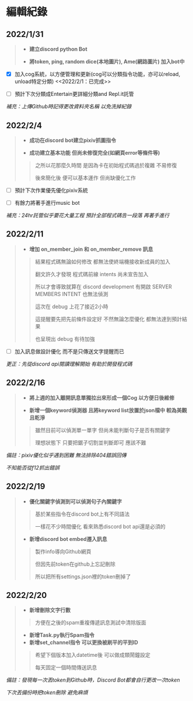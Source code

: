 # 編輯紀錄


## 2022/1/31

>* **建立discord python Bot**
>
>* **將token, ping, random dice(本地圖片), Ame(網路圖片) 加入bot中**

- [x] 加入cog系統，以方便管理和更新(cog可以分類指令功能，亦可以reload, unload特定分類)  <<2022/2/1：已完成>>

- [ ] 預計下次分類成Entertain更詳細分類and Repl.it託管

_補充：上傳Github時記得更改資料夾名稱 以免洗掉紀錄_



## 2022/2/4

>* **成功在discord bot建立pixiv抓圖指令**
>
>* **成功建立基本功能 但尚未修復完全(如網頁error等條件等)**
>
>>之所以花那麼久時間 是因為卡在初始程式碼過於複雜 不易修復
>>
>>後來簡化後 便可以基本運作 但尚缺優化工作

- [ ] 預計下次作業優先優化pixiv系統 

- [ ] 有餘力將著手進行music bot

_補充：24hr託管似乎要花大量工程 預計全部程式碼告一段落 再著手進行_



## 2022/2/11

>* **增加 on_member_join 和 on_member_remove 訊息**
>
>>結果程式碼無論如何修改 都無法使終端機接收新成員的加入
>>
>>翻文許久才發現 程式碼前線 intents 尚未宣告加入 
>>
>>所以才會導致就算在 discord development 有開啟 SERVER MEMBERS INTENT 也無法偵測
>>
>>這次在 debug 上花了接近2小時 
>>
>>這提醒要先把先前條件設定好 不然無論怎麼優化 都無法達到預計結果
>>
>>也呈現出 debug 有待加強

- [ ] 加入訊息做設計優化 而不是只傳送文字提醒而已

_更正：先從discord api閱讀理解開始 有助於開發程式碼_



## 2022/2/16

>* **將上週的加入離開訊息單獨拉出來形成一個Cog 以方便日後維修**
>
>* **新增一個keyword偵測器 且將keyword list放置於json檔中 較為美觀且乾淨**
>
>>雖然目前可以偵測單一單字 但尚未能判斷句子是否有關鍵字
>>
>>理想狀態下 只要把鋸子切割並判斷即可 應該不難

_備註：pixiv優化似乎遇到困難 無法排除404錯誤回傳_

_不知能否從f12抓出錯誤_


## 2022/2/19

>* **優化關鍵字偵測到可以偵測句子內關鍵字**
>
>>基於某些指令在discord bot上有不同語法
>>
>>一樣花不少時間優化 看來熟悉discord bot api還是必須的
>>
>* **新增discord bot embed遷入訊息**
>
>>製作info導向Github網頁
>>
>>但因先前token在github上忘記刪除 
>>
>>所以把所有settings.json裡的token刪掉了


## 2022/2/20

>* **新增刪除文字行數**
>
>>方便在之後的spam重複傳遞訊息測試中清除版面
>
>* **新增Task.py執行Spam指令**
>* **新增set_channel指令 可以更換被刷平的平到ID**
>
>>希望下個版本加入datetime後 可以做成類鬧鐘設定
>>
>>每天固定一個時間傳送訊息

_備註：發現每一次丟token到Github時，Discord Bot都會自行更改一次token_

_下次丟備份時把token刪除 避免麻煩_
